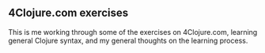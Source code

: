 ## 4Clojure.com exercises

This is me working through some of the exercises on 4Clojure.com, learning general Clojure syntax, and my general thoughts on the learning process.
